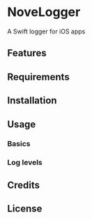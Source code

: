 # NoveLogger
A Swift logger for iOS apps

## Features

## Requirements

## Installation

## Usage

### Basics

### Log levels

## Credits

## License